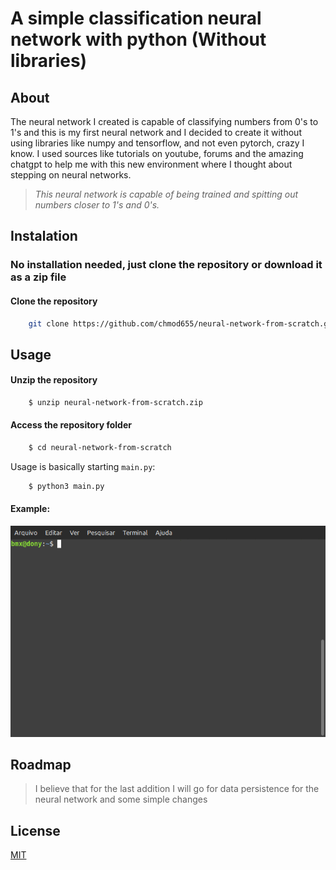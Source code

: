 # A simple classification neural network with python (Without libraries)

## About
The neural network I created is capable of classifying numbers from 0's to 1's and this is my first neural network and I decided to create it without using libraries like numpy and tensorflow, and not even pytorch, crazy I know. I used sources like tutorials on youtube, forums and the amazing chatgpt to help me with this new environment where I thought about stepping on neural networks.

 > *This neural network is capable of being trained and spitting out numbers closer to 1's and 0's.*

## Instalation
### No installation needed, just clone the repository or download it as a zip file

#### Clone the repository
```sh
    git clone https://github.com/chmod655/neural-network-from-scratch.git
```

## Usage 
#### Unzip the repository
```sh
    $ unzip neural-network-from-scratch.zip
```

#### Access the repository folder
```sh
    $ cd neural-network-from-scratch
```

Usage is basically starting `main.py`:
```python
    $ python3 main.py
```

#### Example:

![Example](./sources/example.gif)

## Roadmap
> I believe that for the last addition I will go for data persistence for the neural network and some simple changes

## License
[MIT](https://github.com/chmod655/neural-network-non-worked/blob/main/LICENSE)